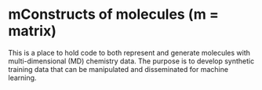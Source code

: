 # mConstructs of molecules (m = matrix)

This is a place to hold code to both represent and generate molecules with multi-dimensional (MD) chemistry data.
The purpose is to develop synthetic training data that can be manipulated and disseminated for machine learning.
